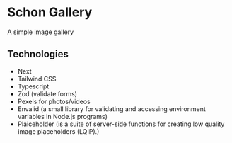 # Schon Gallery

A simple image gallery

## Technologies

- Next
- Tailwind CSS
- Typescript
- Zod (validate forms)
- Pexels for photos/videos
- Envalid (a small library for validating and accessing environment variables in Node.js programs)
- Plaiceholder (is a suite of server-side functions for creating low quality image placeholders (LQIP).)
